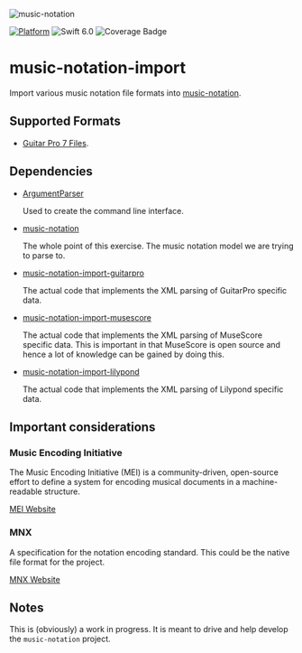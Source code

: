 ![music-notation](https://user-images.githubusercontent.com/62043/111560932-cf4d1180-8750-11eb-842e-3159015c61ab.png)

[![Platform](https://img.shields.io/badge/Platforms-macOS%20-lightgrey.svg)](https://github.com/music-notation-swift/music-notation-import)
![Swift 6.0](https://img.shields.io/badge/Swift-6.0-F28D00.svg)
![Coverage Badge](https://img.shields.io/endpoint?url=https://gist.githubusercontent.com/woolie/b9f858cfba09911bd1755bdc40dd5a35/raw/music-notation-import__heads_main.json)

# music-notation-import

Import various music notation file formats into [music-notation](https://github.com/music-notation-swift/music-notation).

## Supported Formats

- [Guitar Pro 7 Files](https://github.com/music-notation-swift/music-notation-import-guitarpro).

## Dependencies

- [ArgumentParser](https://github.com/apple/swift-argument-parser)

  Used to create the command line interface.

- [music-notation](https://github.com/music-notation-swift/music-notation)

  The whole point of this exercise. The music notation model we are trying to parse to.

- [music-notation-import-guitarpro](https://github.com/music-notation-swift/music-notation-import-guitarpro)

  The actual code that implements the XML parsing of GuitarPro specific data.

- [music-notation-import-musescore](https://github.com/music-notation-swift/music-notation-import-musescore)

  The actual code that implements the XML parsing of MuseScore specific data.
  This is important in that MuseScore is open source and hence a lot of knowledge can be gained by doing this.

- [music-notation-import-lilypond](https://github.com/music-notation-swift/music-notation-import-lilypond)

  The actual code that implements the XML parsing of Lilypond specific data.

## Important considerations

### Music Encoding Initiative	

The Music Encoding Initiative (MEI) is a community-driven, open-source effort to define a system for encoding musical documents in a machine-readable structure.

[MEI Website](https://music-encoding.org)

### MNX  

A specification for the notation encoding standard. This could be the native file format for the project.

[MNX Website](https://www.w3.org/community/music-notation/2016/05/19/introducing-mnx/)

## Notes

This is (obviously) a work in progress. It is meant to drive and help develop the `music-notation` project.
